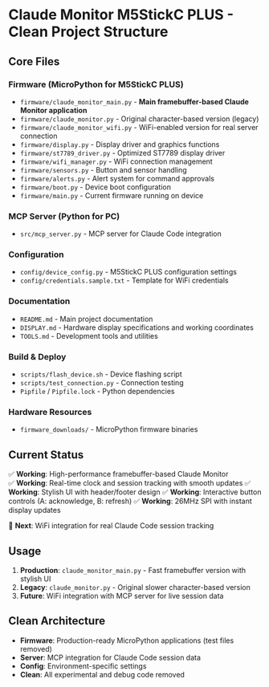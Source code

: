 # Claude Monitor M5StickC PLUS - Clean Project Structure

## Core Files

### Firmware (MicroPython for M5StickC PLUS)
- `firmware/claude_monitor_main.py` - **Main framebuffer-based Claude Monitor application**
- `firmware/claude_monitor.py` - Original character-based version (legacy)  
- `firmware/claude_monitor_wifi.py` - WiFi-enabled version for real server connection
- `firmware/display.py` - Display driver and graphics functions
- `firmware/st7789_driver.py` - Optimized ST7789 display driver
- `firmware/wifi_manager.py` - WiFi connection management
- `firmware/sensors.py` - Button and sensor handling
- `firmware/alerts.py` - Alert system for command approvals
- `firmware/boot.py` - Device boot configuration
- `firmware/main.py` - Current firmware running on device

### MCP Server (Python for PC)
- `src/mcp_server.py` - MCP server for Claude Code integration

### Configuration
- `config/device_config.py` - M5StickC PLUS configuration settings
- `config/credentials.sample.txt` - Template for WiFi credentials

### Documentation
- `README.md` - Main project documentation
- `DISPLAY.md` - Hardware display specifications and working coordinates
- `TOOLS.md` - Development tools and utilities

### Build & Deploy
- `scripts/flash_device.sh` - Device flashing script
- `scripts/test_connection.py` - Connection testing
- `Pipfile` / `Pipfile.lock` - Python dependencies

### Hardware Resources
- `firmware_downloads/` - MicroPython firmware binaries

## Current Status

✅ **Working**: High-performance framebuffer-based Claude Monitor  
✅ **Working**: Real-time clock and session tracking with smooth updates
✅ **Working**: Stylish UI with header/footer design
✅ **Working**: Interactive button controls (A: acknowledge, B: refresh)
✅ **Working**: 26MHz SPI with instant display updates

🚧 **Next**: WiFi integration for real Claude Code session tracking

## Usage

1. **Production**: `claude_monitor_main.py` - Fast framebuffer version with stylish UI
2. **Legacy**: `claude_monitor.py` - Original slower character-based version
3. **Future**: WiFi integration with MCP server for live session data

## Clean Architecture

- **Firmware**: Production-ready MicroPython applications (test files removed)
- **Server**: MCP integration for Claude Code session data
- **Config**: Environment-specific settings  
- **Clean**: All experimental and debug code removed